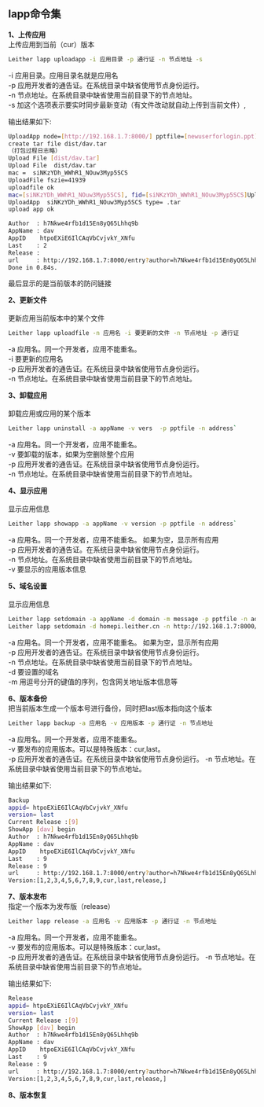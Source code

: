 ## lapp命令集  

**1、上传应用**  
上传应用到当前（cur）版本
<a id="upload"></a>  
```bash  
Leither lapp uploadapp -i 应用目录 -p 通行证 -n 节点地址 -s    
```  
-i 应用目录。应用目录名就是应用名  
-p 应用开发者的通告证。在系统目录中缺省使用节点身份运行。  
-n 节点地址。在系统目录中缺省使用当前目录下的节点地址。  
-s 加这个选项表示要实时同步最新变动（有文件改动就自动上传到当前文件）,

输出结果如下:
```bash  
UploadApp node=[http://192.168.1.7:8000/] pptfile=[newuserforlogin.ppt] infile=[dist/dav] syncFile=false
create tar file dist/dav.tar    
（打包过程日志略）
Upload File [dist/dav.tar]
Upload File  dist/dav.tar
mac =  siNKzYDh_WWhR1_NOuw3Myp5SCS
UploadFile fszie=41939
uploadfile ok
mac=[siNKzYDh_WWhR1_NOuw3Myp5SCS], fid=[siNKzYDh_WWhR1_NOuw3Myp5SCS]Upload File ok fileid= siNKzYDh_WWhR1_NOuw3Myp5SCS        
UploadApp  siNKzYDh_WWhR1_NOuw3Myp5SCS type= .tar
upload app ok

Author  : h7Nkwe4rfb1d15En8yQ65Lhhq9b
AppName : dav
AppID    htpoEXiE6IlCAqVbCvjvkY_XNfu
Last    : 2
Release :
url     : http://192.168.1.7:8000/entry?author=h7Nkwe4rfb1d15En8yQ65Lhhq9b&app=dav&ver=cur
Done in 0.84s.
```  
最后显示的是当前版本的防问链接

**2、更新文件**  
<a id="uploadfile"></a>  
更新应用当前版本中的某个文件 
```bash  
Leither lapp uploadfile -n 应用名 -i 要更新的文件 -n 节点地址 -p 通行证  
```  
-a 应用名。同一个开发者，应用不能重名。  
-i 要更新的应用名   
-p 应用开发者的通告证。在系统目录中缺省使用节点身份运行。  
-n 节点地址。在系统目录中缺省使用当前目录下的节点地址。  

**3、卸载应用**  
<a id="uninstall"></a>  
卸载应用或应用的某个版本  
```bash  
Leither lapp uninstall -a appName -v vers  -p pptfile -n address`
```  
-a 应用名。同一个开发者，应用不能重名。  
-v 要卸载的版本，如果为空删除整个应用  
-p 应用开发者的通告证。在系统目录中缺省使用节点身份运行。  
-n 节点地址。在系统目录中缺省使用当前目录下的节点地址。  

**4、显示应用**  
<a id="showapp"></a>  
显示应用信息  
```bash  
Leither lapp showapp -a appName -v version -p pptfile -n address`
```  

-a 应用名。同一个开发者，应用不能重名。 如果为空，显示所有应用    
-p 应用开发者的通告证。在系统目录中缺省使用节点身份运行。  
-n 节点地址。在系统目录中缺省使用当前目录下的节点地址。  
-v 要显示的应用版本信息  

**5、域名设置**   
<a id="setdomain"></a>  
显示应用信息  
```bash  
Leither lapp setdomain -a appName -d domain -m message -p pptfile -n address`  
Leither lapp setdomain -d homepi.leither.cn -n http://192.168.1.7:8000/ -a dav -p newuserforlogin.ppt -m gwaddr=leither.cn
```  
-a 应用名。同一个开发者，应用不能重名。 如果为空，显示所有应用    
-p 应用开发者的通告证。在系统目录中缺省使用节点身份运行。  
-n 节点地址。在系统目录中缺省使用当前目录下的节点地址。  
-d 要设置的域名  
-m 用逗号分开的键值的序列，包含网关地址版本信息等  
  
**6、版本备份**  
把当前版本生成一个版本号进行备份，同时把last版本指向这个版本
<a id="backup"></a>  
```bash  
Leither lapp backup -a 应用名 -v 应用版本 -p 通行证 -n 节点地址  
```  
-a 应用名。同一个开发者，应用不能重名。  
-v 要发布的应用版本。可以是特殊版本：cur,last。  
-p 应用开发者的通告证。在系统目录中缺省使用节点身份运行。
-n 节点地址。在系统目录中缺省使用当前目录下的节点地址。
  
输出结果如下:
```bash  
Backup
appid= htpoEXiE6IlCAqVbCvjvkY_XNfu
version= last
Current Release :[9]
ShowApp [dav] begin
Author  : h7Nkwe4rfb1d15En8yQ65Lhhq9b
AppName : dav
AppID    htpoEXiE6IlCAqVbCvjvkY_XNfu
Last    : 9
Release : 9
url     : http://192.168.1.7:8000/entry?author=h7Nkwe4rfb1d15En8yQ65Lhhq9b&app=dav&ver=last       
Version:[1,2,3,4,5,6,7,8,9,cur,last,release,]
```
**7、版本发布**   
指定一个版本为发布版（release）
<a id="release"></a>  
```bash  
Leither lapp release -a 应用名 -v 应用版本 -p 通行证 -n 节点地址  
```  
-a 应用名。同一个开发者，应用不能重名。  
-v 要发布的应用版本。可以是特殊版本：cur,last。  
-p 应用开发者的通告证。在系统目录中缺省使用节点身份运行。
-n 节点地址。在系统目录中缺省使用当前目录下的节点地址。
  
输出结果如下:
```bash  
Release
appid= htpoEXiE6IlCAqVbCvjvkY_XNfu
version= last
Current Release :[9]
ShowApp [dav] begin
Author  : h7Nkwe4rfb1d15En8yQ65Lhhq9b
AppName : dav
AppID    htpoEXiE6IlCAqVbCvjvkY_XNfu
Last    : 9
Release : 9
url     : http://192.168.1.7:8000/entry?author=h7Nkwe4rfb1d15En8yQ65Lhhq9b&app=dav&ver=release       
Version:[1,2,3,4,5,6,7,8,9,cur,last,release,]
```
**8、版本恢复**   

